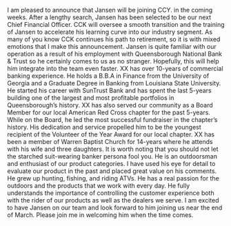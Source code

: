 I am pleased to announce that Jansen will be joining CCY. in the coming weeks. After a lengthy search, Jansen has been selected to be our next Chief Financial Officer. CCK will oversee a smooth transition and the training of Jansen to accelerate his learning curve into our industry segment. As many of you know CCK continues his path to retirement, so it is with mixed emotions that I make this announcement.
Jansen is quite familiar with our operation as a result of his employment with Queensborough National Bank & Trust so he certainly comes to us as no stranger.
Hopefully, this will help him integrate into the team even faster. XX has over 10-years of commercial banking experience. He holds a B.B.A  in Finance from the University of Georgia and a Graduate Degree in Banking from Louisiana State University.
He started his career with SunTrust Bank and has spent the last 5-years building one of the largest and most profitable portfolios in Queensborough’s history. XX has also served our community as a Board Member for our local American Red Cross chapter for the past 5-years. While on the Board, he led the most successful fundraiser in the chapter’s history. His dedication and service propelled him to be the youngest recipient of the Volunteer of the Year Award for our local chapter. XX has been a member of Warren Baptist Church for 14-years where he attends with his wife and three daughters.
It is worth noting that you should not let the starched suit-wearing banker persona fool you. He is an outdoorsman and enthusiast of our product categories. I have used his eye for detail to evaluate our product in the past and placed great value on his comments. He grew up hunting, fishing, and riding ATVs. He has a real passion for the outdoors and the products that we work with every day. He fully understands the importance of controlling the customer experience both with the rider of our products as well as the dealers we serve. I am excited to have Jansen on our team and look forward to him joining us near the end of March. Please join me in welcoming him when the time comes.

